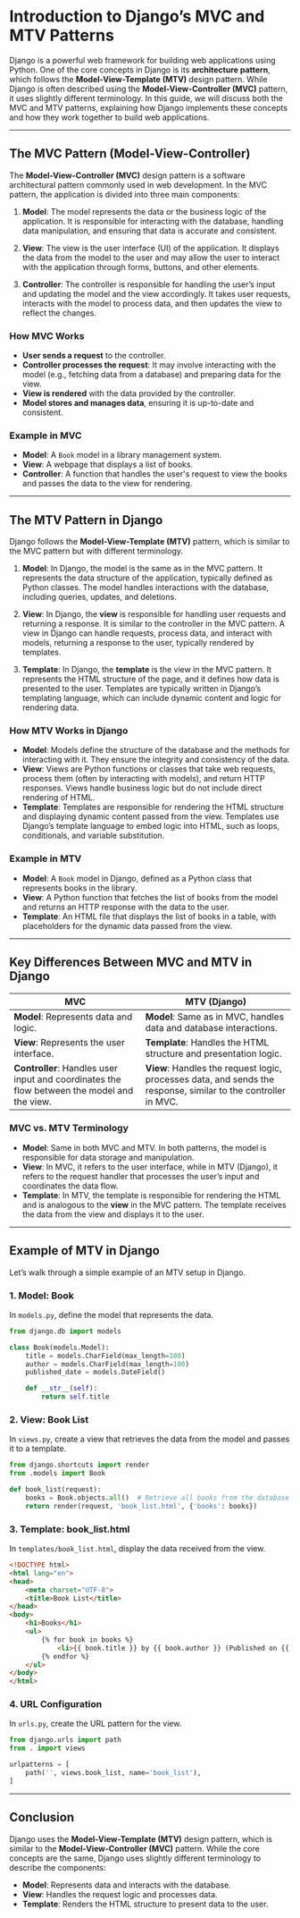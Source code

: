 # Introduction to Django’s MVC and MTV Patterns

Django is a powerful web framework for building web applications using Python. One of the core concepts in Django is its **architecture pattern**, which follows the **Model-View-Template (MTV)** design pattern. While Django is often described using the **Model-View-Controller (MVC)** pattern, it uses slightly different terminology. In this guide, we will discuss both the MVC and MTV patterns, explaining how Django implements these concepts and how they work together to build web applications.

---

## The MVC Pattern (Model-View-Controller)

The **Model-View-Controller (MVC)** design pattern is a software architectural pattern commonly used in web development. In the MVC pattern, the application is divided into three main components:

1. **Model**: The model represents the data or the business logic of the application. It is responsible for interacting with the database, handling data manipulation, and ensuring that data is accurate and consistent.

2. **View**: The view is the user interface (UI) of the application. It displays the data from the model to the user and may allow the user to interact with the application through forms, buttons, and other elements.

3. **Controller**: The controller is responsible for handling the user’s input and updating the model and the view accordingly. It takes user requests, interacts with the model to process data, and then updates the view to reflect the changes.

### How MVC Works

- **User sends a request** to the controller.
- **Controller processes the request**: It may involve interacting with the model (e.g., fetching data from a database) and preparing data for the view.
- **View is rendered** with the data provided by the controller.
- **Model stores and manages data**, ensuring it is up-to-date and consistent.

### Example in MVC

- **Model**: A `Book` model in a library management system.
- **View**: A webpage that displays a list of books.
- **Controller**: A function that handles the user's request to view the books and passes the data to the view for rendering.

---

## The MTV Pattern in Django

Django follows the **Model-View-Template (MTV)** pattern, which is similar to the MVC pattern but with different terminology.

1. **Model**: In Django, the model is the same as in the MVC pattern. It represents the data structure of the application, typically defined as Python classes. The model handles interactions with the database, including queries, updates, and deletions.

2. **View**: In Django, the **view** is responsible for handling user requests and returning a response. It is similar to the controller in the MVC pattern. A view in Django can handle requests, process data, and interact with models, returning a response to the user, typically rendered by templates.

3. **Template**: In Django, the **template** is the view in the MVC pattern. It represents the HTML structure of the page, and it defines how data is presented to the user. Templates are typically written in Django’s templating language, which can include dynamic content and logic for rendering data.

### How MTV Works in Django

- **Model**: Models define the structure of the database and the methods for interacting with it. They ensure the integrity and consistency of the data.
- **View**: Views are Python functions or classes that take web requests, process them (often by interacting with models), and return HTTP responses. Views handle business logic but do not include direct rendering of HTML.
- **Template**: Templates are responsible for rendering the HTML structure and displaying dynamic content passed from the view. Templates use Django’s template language to embed logic into HTML, such as loops, conditionals, and variable substitution.

### Example in MTV

- **Model**: A `Book` model in Django, defined as a Python class that represents books in the library.
- **View**: A Python function that fetches the list of books from the model and returns an HTTP response with the data to the user.
- **Template**: An HTML file that displays the list of books in a table, with placeholders for the dynamic data passed from the view.

---

## Key Differences Between MVC and MTV in Django

| **MVC**                        | **MTV (Django)**                   |
|---------------------------------|-----------------------------------|
| **Model**: Represents data and logic. | **Model**: Same as in MVC, handles data and database interactions. |
| **View**: Represents the user interface. | **Template**: Handles the HTML structure and presentation logic. |
| **Controller**: Handles user input and coordinates the flow between the model and the view. | **View**: Handles the request logic, processes data, and sends the response, similar to the controller in MVC. |

### MVC vs. MTV Terminology

- **Model**: Same in both MVC and MTV. In both patterns, the model is responsible for data storage and manipulation.
- **View**: In MVC, it refers to the user interface, while in MTV (Django), it refers to the request handler that processes the user’s input and coordinates the data flow.
- **Template**: In MTV, the template is responsible for rendering the HTML and is analogous to the **view** in the MVC pattern. The template receives the data from the view and displays it to the user.

---

## Example of MTV in Django

Let’s walk through a simple example of an MTV setup in Django.

### 1. **Model: Book**

In `models.py`, define the model that represents the data.

```python
from django.db import models

class Book(models.Model):
    title = models.CharField(max_length=100)
    author = models.CharField(max_length=100)
    published_date = models.DateField()

    def __str__(self):
        return self.title
```

### 2. **View: Book List**

In `views.py`, create a view that retrieves the data from the model and passes it to a template.

```python
from django.shortcuts import render
from .models import Book

def book_list(request):
    books = Book.objects.all()  # Retrieve all books from the database
    return render(request, 'book_list.html', {'books': books})
```

### 3. **Template: book_list.html**

In `templates/book_list.html`, display the data received from the view.

```html
<!DOCTYPE html>
<html lang="en">
<head>
    <meta charset="UTF-8">
    <title>Book List</title>
</head>
<body>
    <h1>Books</h1>
    <ul>
        {% for book in books %}
            <li>{{ book.title }} by {{ book.author }} (Published on {{ book.published_date }})</li>
        {% endfor %}
    </ul>
</body>
</html>
```

### 4. **URL Configuration**

In `urls.py`, create the URL pattern for the view.

```python
from django.urls import path
from . import views

urlpatterns = [
    path('', views.book_list, name='book_list'),
]
```

---

## Conclusion

Django uses the **Model-View-Template (MTV)** design pattern, which is similar to the **Model-View-Controller (MVC)** pattern. While the core concepts are the same, Django uses slightly different terminology to describe the components:

- **Model**: Represents data and interacts with the database.
- **View**: Handles the request logic and processes data.
- **Template**: Renders the HTML structure to present data to the user.
